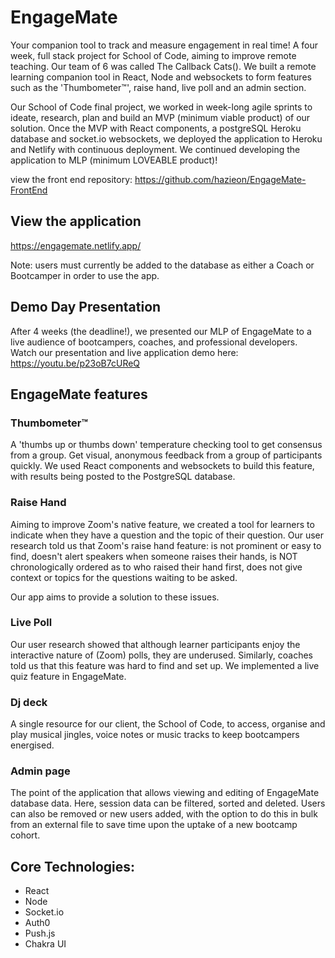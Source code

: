 # EngageMate
Your companion tool to track and measure engagement in real time! 
A four week, full stack project for School of Code, aiming to improve remote teaching. Our team of 6 was called The Callback Cats(). 
We built a remote learning companion tool in React, Node and websockets to form features such as the 'Thumbometer™', raise hand, live poll and an admin section.

Our School of Code final project, we worked in week-long agile sprints to ideate, research, plan and build an MVP (minimum viable product) of our solution.
Once the MVP with React components, a postgreSQL Heroku database and socket.io websockets, we deployed the application to Heroku and Netlify with continuous deployment.
We continued developing the application to MLP (minimum LOVEABLE product)!

view the front end repository: https://github.com/hazieon/EngageMate-FrontEnd


## View the application
https://engagemate.netlify.app/

Note: users must currently be added to the database as either a Coach or Bootcamper in order to use the app.

## Demo Day Presentation
After 4 weeks (the deadline!), we presented our MLP of EngageMate to a live audience of bootcampers, coaches, and professional developers.
Watch our presentation and live application demo here:
https://youtu.be/p23oB7cUReQ


## EngageMate features
### Thumbometer™
A 'thumbs up or thumbs down' temperature checking tool to get consensus from a group.
Get visual, anonymous feedback from a group of participants quickly.
We used React components and websockets to build this feature, with results being posted to the PostgreSQL database.

### Raise Hand
Aiming to improve Zoom's native feature, we created a tool for learners to indicate when they have a question and the topic of their question.
Our user research told us that Zoom's raise hand feature:
is not prominent or easy to find, 
doesn't alert speakers when someone raises their hands, 
is NOT chronologically ordered as to who raised their hand first,
does not give context or topics for the questions waiting to be asked.

Our app aims to provide a solution to these issues.

### Live Poll
Our user research showed that although learner participants enjoy the interactive nature of (Zoom) polls, they are underused.
Similarly, coaches told us that this feature was hard to find and set up.
We implemented a live quiz feature in EngageMate.

### Dj deck 
A single resource for our client, the School of Code, to access, organise and play musical jingles, voice notes or music tracks to keep bootcampers energised.

### Admin page
The point of the application that allows viewing and editing of EngageMate database data. Here, session data can be filtered, sorted and deleted. 
Users can also be removed or new users added, with the option to do this in bulk from an external file to save time upon the uptake of a new bootcamp cohort.

## Core Technologies:
- React 
- Node
- Socket.io
- Auth0
- Push.js
- Chakra UI
